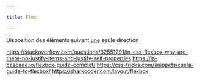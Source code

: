 ```yaml
---

title: Flex

---
```


Disposition des éléments suivant <u>une</u> seule direction 

<div class="conteneur">
<div class="element"></div>
</div> 


https://stackoverflow.com/questions/32551291/in-css-flexbox-why-are-there-no-justify-items-and-justify-self-properties
https://la-cascade.io/flexbox-guide-complet/
https://css-tricks.com/snippets/css/a-guide-to-flexbox/
https://sharkcoder.com/layout/flexbox
